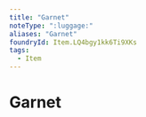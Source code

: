 ```yaml
---
title: "Garnet"
noteType: ":luggage:"
aliases: "Garnet"
foundryId: Item.LQ4bgy1kk6Ti9XKs
tags:
  - Item
---
```


# Garnet

